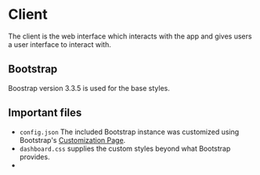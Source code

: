 # Client

The client is the web interface which interacts with the app and gives users a user interface to interact with.

## Bootstrap

Boostrap version 3.3.5 is used for the base styles.

## Important files

- `config.json` The included Bootstrap instance was customized using Bootstrap's [Customization Page](http://getbootstrap.com/customize/). 
- `dashboard.css` supplies the custom styles beyond what Bootstrap provides.
- 